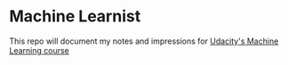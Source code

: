 # Machine Learnist

This repo will document my notes and impressions for [Udacity's Machine Learning course](https://www.udacity.com/course/machine-learning-engineer-nanodegree--nd009)
